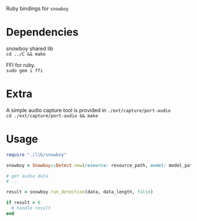 Ruby bindings for `snowboy`  

Dependencies
===
snowboy shared lib  
`cd ../C && make`

FFI for ruby.  
`sudo gem i ffi`

Extra
===
A simple audio capture tool is provided in `./ext/capture/port-audio`  
`cd ./ext/capture/port-audio && make`

Usage
===
```ruby
require "./lib/snowboy"

snowboy = Snowboy::Detect.new(resource: resource_path, model: model_path)

# get audio data
# ...

result = snowboy.run_detection(data, data_length, false)

if result > 0
  # handle result
end 
```

